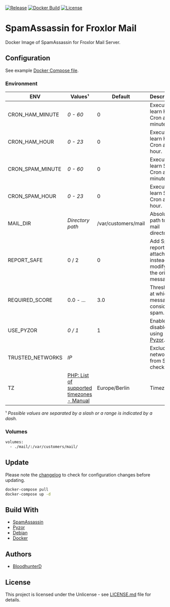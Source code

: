 [![Release](https://img.shields.io/github/v/release/bloodhunterd/froxlor-mail-spamassassin-docker?include_prereleases&style=for-the-badge)](https://github.com/bloodhunterd/froxlor-mail-spamassassin-docker/releases)
[![Docker Build](https://img.shields.io/docker/cloud/build/bloodhunterd/froxlor-mail-spamassassin?style=for-the-badge)](https://hub.docker.com/r/bloodhunterd/froxlor-mail-spamassassin)
[![License](https://img.shields.io/github/license/bloodhunterd/froxlor-mail-spamassassin-docker?style=for-the-badge)](https://github.com/bloodhunterd/froxlor-mail-spamassassin-docker/blob/master/LICENSE)

# SpamAssassin for Froxlor Mail

Docker Image of SpamAssassin for Froxlor Mail Server.

## Configuration

See example [Docker Compose file](https://github.com/bloodhunterd/froxlor-mail-spamassassin-docker/blob/master/docker-compose.yml).

### Environment

| ENV | Values¹ | Default | Description
|--- |--- |--- | ---
| CRON_HAM_MINUTE | *0 - 60* | 0 | Execute learn HAM Cron at this minute.
| CRON_HAM_HOUR | *0 - 23* | 0 | Execute learn HAM Cron at this hour.
| CRON_SPAM_MINUTE | *0 - 60* | 0 | Execute learn SPAM Cron at this minute.
| CRON_SPAM_HOUR | *0 - 23* | 0 | Execute learn SPAM Cron at this hour.
| MAIL_DIR | *Directory path* | /var/customers/mail | Absolute path to the mail directory
| REPORT_SAFE | 0 / 2 | 0 | Add Spam report as attachment instead of modifying the original message.
| REQUIRED_SCORE | 0.0 - ... | 3.0 | Threshold at which a message is considered spam.
| USE_PYZOR | *0 / 1* | 1 | Enable or disabled using [Pyzor](https://github.com/SpamExperts/pyzor).
| TRUSTED_NETWORKS | *IP* |  | Exclude networks from Spam check.
| TZ | [PHP: List of supported timezones - Manual](https://www.php.net/manual/en/timezones.php) | Europe/Berlin | Timezone.

¹ *Possible values are separated by a slash or a range is indicated by a dash.*

### Volumes

```bash
volumes:
  - ./mail/:/var/customers/mail/
```

## Update

Please note the [changelog](https://github.com/bloodhunterd/froxlor-mail-spamassassin-docker/blob/master/CHANGELOG.md) to check for configuration changes before updating.

```bash
docker-compose pull
docker-compose up -d
```

## Build With

* [SpamAssassin](https://spamassassin.apache.org/)
* [Pyzor](https://github.com/SpamExperts/pyzor)
* [Debian](https://www.debian.org/)
* [Docker](https://www.docker.com/)

## Authors

* [BloodhunterD](https://github.com/bloodhunterd)

## License

This project is licensed under the Unlicense - see [LICENSE.md](https://github.com/bloodhunterd/froxlor-mail-spamassassin-docker/blob/master/LICENSE) file for details.
